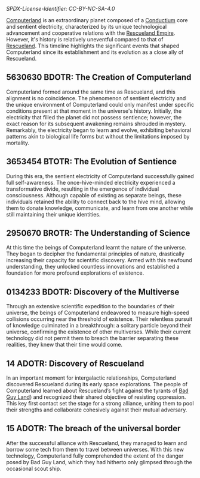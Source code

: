 *SPDX-License-Identifier: CC-BY-NC-SA-4.0*

[Computerland](./The%20Planet%20File.md#computerland-i) is an extraordinary planet composed of a [Conductium](./The%20Technology%20of%20Rescueland%2C%20Computerland%20and%20it's%20surrounding%20Planets.md#conductium-c-con-duct-ee-umm) core and sentient electricity, characterized by its unique technological advancement and cooperative relations with the [Rescueland Empire](./The%20Planet%20File.md#rescueland-empire). However, it's history is relatively uneventful compared to that of [Rescueland](./The%20Timeline%20of%20Resueland%20History.md). This timeline highlights the significant events that shaped Computerland since its establishment and its evolution as a close ally of Rescueland.

## 5630630 BDOTR: The Creation of Computerland

Computerland formed around the same time as Rescueland, and this alignment is no coincidence. The phenomenon of sentient electricity and the unique environment of Computerland could only manifest under specific conditions present at that moment in the universe's history. Initially, the electricity that filled the planet did not possess sentience; however, the exact reason for its subsequent awakening remains shrouded in mystery. Remarkably, the electricity began to learn and evolve, exhibiting behavioral patterns akin to biological life forms but without the limitations imposed by mortality.

## 3653454 BTOTR: The Evolution of Sentience

During this era, the sentient electricity of Computerland successfully gained full self-awareness. The once-hive-minded electricity experienced a transformative divide, resulting in the emergence of individual consciousness. Although capable of existing as separate beings, these individuals retained the ability to connect back to the hive mind, allowing them to donate knowledge, communicate, and learn from one another while still maintaining their unique identities.

## 2950670 BROTR: The Understanding of Science

At this time the beings of Computerland learnt the nature of the universe. They began to decipher the fundamental principles of nature, drastically increasing their capacity for scientific discovery. Armed with this newfound understanding, they unlocked countless innovations and established a foundation for more profound explorations of existence.

## 0134233 BDOTR: Discovery of the Multiverse

Through an extensive scientific expedition to the boundaries of their universe, the beings of Computerland endeavored to measure high-speed collisions occurring near the threshold of existence. Their relentless pursuit of knowledge culminated in a breakthrough: a solitary particle beyond their universe, confirming the existence of other multiverses. While their current technology did not permit them to breach the barrier separating these realities, they knew that their time would come.

## 14 ADOTR: Discovery of Rescueland

In an important moment for intergalactic relationships, Computerland discovered Rescueland during its early space explorations. The people of Computerland learned about Rescueland’s fight against the tyrants of [Bad Guy Land](./The%20Planet%20File.md#bad-guy-land-previously-b)) and recognized their shared objective of resisting oppression. This key first contact set the stage for a strong alliance, uniting them to pool their strengths and collaborate cohesively against their mutual adversary.

## 15 ADOTR: The breach of the universal border

After the successful alliance with Rescueland, they managed to learn and borrow some tech from them to travel between universes. With this new technology, Computerland fully comprehended the extent of the danger posed by Bad Guy Land, which they had hitherto only glimpsed through the occasional scout ship.
